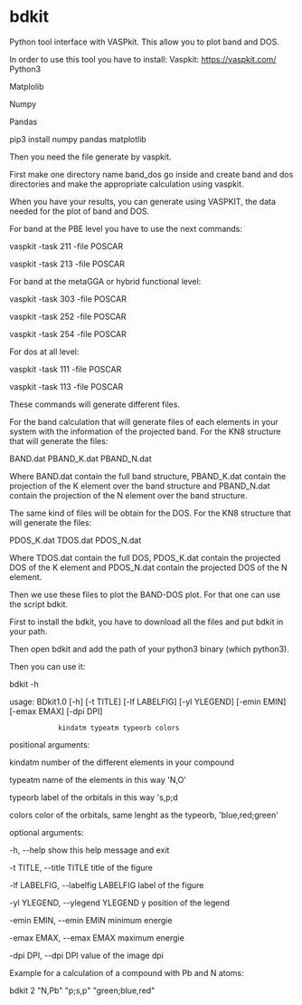 # bdkit
Python tool interface with VASPkit. This allow you to plot band and DOS.

In order to use this tool you have to install:
Vaspkit: https://vaspkit.com/
Python3

Matplolib

Numpy

Pandas


pip3 install numpy pandas matplotlib 

Then you need the file generate by vaspkit.

First make one directory name band_dos go inside and create band and dos directories and make the appropriate calculation using vaspkit.

When you have your results, you can generate using VASPKIT, the data needed for the plot of band and DOS.

For band at the PBE level you have to use the next commands:

vaspkit -task 211 -file POSCAR

vaspkit -task 213 -file POSCAR

For band at the metaGGA or hybrid functional level:

vaspkit -task 303 -file POSCAR

vaspkit -task 252 -file POSCAR

vaspkit -task 254 -file POSCAR

For dos at all level:

vaspkit -task 111 -file POSCAR

vaspkit -task 113 -file POSCAR

These commands will generate different files.

For the band calculation that will generate files of each elements in your system with the information of the projected band. For the KN8 structure that will generate the files:

BAND.dat    PBAND_K.dat  PBAND_N.dat 

Where BAND.dat contain the full band structure, PBAND_K.dat contain the projection of the K element over the band structure and PBAND_N.dat contain the projection of the N element over the band structure.

The same kind of files will be obtain for the DOS. For the KN8 structure that will generate the files:

PDOS_K.dat		TDOS.dat	PDOS_N.dat 

Where TDOS.dat contain the full DOS, PDOS_K.dat contain the projected DOS of the K element and PDOS_N.dat contain the projected DOS of the N element.

Then we use these files to plot the BAND-DOS plot. For that one can use the script bdkit.

First to install the bdkit, you have to download all the files and put bdkit in your path.

Then open bdkit and add the path of your python3 binary (which python3).

Then you can use it: 

bdkit -h

usage: BDkit1.0 [-h] [-t TITLE] [-lf LABELFIG] [-yl YLEGEND] [-emin EMIN] [-emax EMAX] [-dpi DPI]

                kindatm typeatm typeorb colors

positional arguments:

  kindatm               number of the different elements in your compound
 
  typeatm               name of the elements in this way 'N,O'
  
  typeorb               label of the orbitals in this way 's,p;d
  
  colors                color of the orbitals, same lenght as the typeorb, 'blue,red;green'

optional arguments:
  
  -h, --help            show this help message and exit
  
  -t TITLE, --title TITLE
                        title of the figure
  
  -lf LABELFIG, --labelfig LABELFIG
                        label of the figure
  
  -yl YLEGEND, --ylegend YLEGEND
                        y position of the legend
  
  -emin EMIN, --emin EMIN
                        minimum energie
  
  -emax EMAX, --emax EMAX
                        maximum energie
  
  -dpi DPI, --dpi DPI   value of the image dpi

  
  Example for a calculation of a compound with Pb and N atoms:
  
  bdkit 2 "N,Pb" "p;s,p" "green;blue,red"
  
